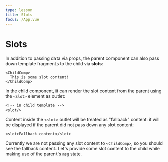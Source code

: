 ```yaml
---
type: lesson
title: Slots
focus: /App.vue
---
```


# Slots

In addition to passing data via props, the parent component can also pass down template fragments to the child via **slots**:

```vue-html
<ChildComp>
  This is some slot content!
</ChildComp>
```

In the child component, it can render the slot content from the parent using the `<slot>` element as outlet:

```vue-html
<!-- in child template -->
<slot/>
```

Content inside the `<slot>` outlet will be treated as "fallback" content: it will be displayed if the parent did not pass down any slot content:

```vue-html
<slot>Fallback content</slot>
```

Currently we are not passing any slot content to `<ChildComp>`, so you should see the fallback content. Let's provide some slot content to the child while making use of the parent's `msg` state.
